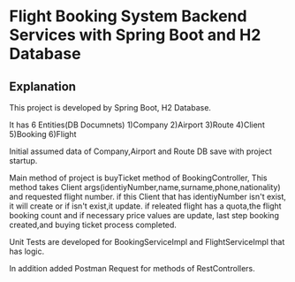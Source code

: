 # Flight Booking System Backend Services with Spring Boot and H2 Database

## Explanation
This project is developed by Spring Boot, H2 Database.

It has 6 Entities(DB Documnets)
1)Company
2)Airport
3)Route
4)Client
5)Booking
6)Flight

Initial assumed data of Company,Airport and Route DB save with project startup.

Main method of project is buyTicket method of BookingController,
This method takes Client args(identiyNumber,name,surname,phone,nationality) and requested flight number.
if this Client that has identiyNumber isn't exist, it will create or if isn't exist,it update.
if releated flight has a quota,the flight booking count and if necessary price values are update,
last step booking created,and buying ticket process completed.

Unit Tests are developed for BookingServiceImpl and FlightServiceImpl that has logic.

In addition added Postman Request for methods of RestControllers.